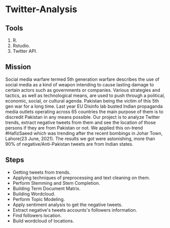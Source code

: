 # Twitter-Analysis

## Tools
1) R.
2) Rstudio.
3) Twitter API.

## Mission
Social media warfare termed 5th generation warfare describes the use of social media as a kind of weapon intending to cause lasting damage to certain actors such as governments or companies. Various strategies and tactics, as well as technological means, are used to push through a political, economic, social, or cultural agenda.
Pakistan being the victim of this 5th gen war for a long time. Last year EU Disinfo lab busted Indian propaganda media outlets operating across 65 countries the main purpose of them is to discredit Pakistan in any means possible.
Our project is to analyze Twitter trends, extract negative tweets from them and see the location of those persons if they are from Pakistan or not.
We applied this on-trend #HafizSaeed which was trending after the recent bombings in Johar Town, Lahore(23 June, 2021). The results we got were astonishing, more than 90% of negative/Anti-Pakistan tweets are from Indian states.

## Steps
* Getting tweets from trends.
* Applying techniques of preprocessing and text cleaning on them.
* Perform Stemming and Stem Completion.
* Building Term Document Matrix.
* Building Wordcloud.
* Perform Topic Modeling.
* Apply sentiment analysis to get the negative tweets.
* Extract negative's tweets accounts's followers information.
* Find followers location.
* Build wordcloud of locations.
